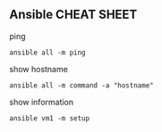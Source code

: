 ## Ansible CHEAT SHEET
ping 
```
ansible all -m ping
```
show hostname 
```
ansible all -m command -a "hostname"
```
show information
```
ansible vm1 -m setup
```
